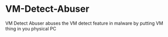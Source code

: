 # VM-Detect-Abuser
VM Detect Abuser abuses the VM detect feature in malware by putting VM thing in you physical PC
